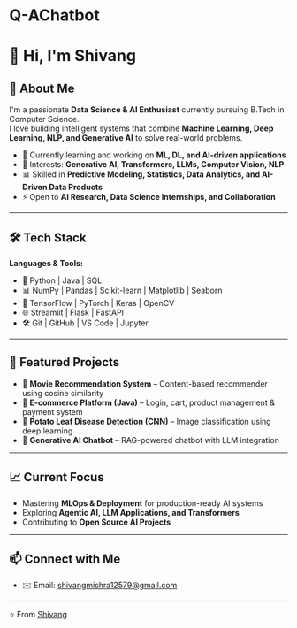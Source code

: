 # Q-AChatbot

# 👋 Hi, I'm Shivang  

## 🚀 About Me  
I'm a passionate **Data Science & AI Enthusiast** currently pursuing B.Tech in Computer Science.  
I love building intelligent systems that combine **Machine Learning, Deep Learning, NLP, and Generative AI** to solve real-world problems.  

- 🔭 Currently learning and working on **ML, DL, and AI-driven applications**  
- 🤖 Interests: **Generative AI, Transformers, LLMs, Computer Vision, NLP**  
- 📊 Skilled in **Predictive Modeling, Statistics, Data Analytics, and AI-Driven Data Products**  
- ⚡ Open to **AI Research, Data Science Internships, and Collaboration**  

---

## 🛠️ Tech Stack  

**Languages & Tools:**  
- 🐍 Python | Java | SQL  
- 📊 NumPy | Pandas | Scikit-learn | Matplotlib | Seaborn  
- 🤖 TensorFlow | PyTorch | Keras | OpenCV  
- 🌐 Streamlit | Flask | FastAPI  
- 🛠️ Git | GitHub | VS Code | Jupyter  

---

## 📌 Featured Projects  

- 🔹 **Movie Recommendation System** – Content-based recommender using cosine similarity  
- 🔹 **E-commerce Platform (Java)** – Login, cart, product management & payment system  
- 🔹 **Potato Leaf Disease Detection (CNN)** – Image classification using deep learning  
- 🔹 **Generative AI Chatbot** – RAG-powered chatbot with LLM integration  

---

## 📈 Current Focus  
- Mastering **MLOps & Deployment** for production-ready AI systems  
- Exploring **Agentic AI, LLM Applications, and Transformers**  
- Contributing to **Open Source AI Projects**  

---

## 📫 Connect with Me  
- ✉️ Email: shivangmishra12579@gmail.com

---

⭐️ From [Shivang](https://github.com/ShivangGit123)
